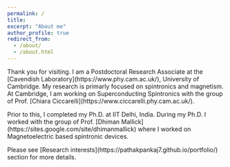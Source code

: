 ```yaml
---
permalink: /
title: 
excerpt: "About me"
author_profile: true
redirect_from: 
  - /about/
  - /about.html
---
```


<p>Thank you for visiting. I am a Postdoctoral Research Associate at the [Cavendish Laboratory](https://www.phy.cam.ac.uk/), University of Cambridge. My research is primarly focused on spintronics and magnetism. At Cambridge, I am working on Superconducting Spintronics with the group of Prof. [Chiara Ciccarelli](https://www.ciccarelli.phy.cam.ac.uk/).

<p>Prior to this, I completed my Ph.D. at IIT Delhi, India. During my Ph.D. I worked with the group of Prof. [Dhiman Mallick](https://sites.google.com/site/dhimanmallick) where I worked on Magnetoelectric based spintronic devices.  

<p>Please see [Research interests](https://pathakpankaj7.github.io/portfolio/) section for more details.
 



